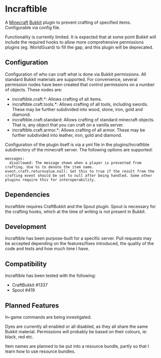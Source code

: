 Incraftible
===========

A [Minecraft](http://www.minecraft.net/) [Bukkit](http://bukkit.org/) plugin to prevent crafting of specified items. Configurable via config file.

Functionality is currently limited. It is expected that at some point Bukkit will include the required hooks to allow
more comprehensive permissions plugins (eg. WorldGuard) to fill the gap, and this plugin will be deprecated.

Configuration
-------------

Configuration of who can craft what is done via Bukkit permissions. All standard Bukkit materials are supported. For convenience, several permission nodes have
been created that control permissions on a number of objects. These nodes are:

* incraftible.craft.\*: Allows crafting of all items.
* incraftible.craft.tools.\*:  Allows crafting of all tools, including swords. These may be further subdivided into wood, stone, iron, gold and diamond.
* incraftible.craft.standard: Allows crafting of standard minecraft objects. That is, any object that you can craft on a vanilla server.
* incraftible.craft.armor.\*: Allows crafting of all armor. These may be further subdivided into leather, iron, gold and diamond.

Configuration of the plugin itself is via a yml file in the plugins/Incraftible subdirectory of the minecraft server. The following options are supported:

    messages:
      disallowed: The message shown when a player is prevented from crafting. Use %s to denote the item name.
    event.craft.returnvalue.null: Set this to true if the result from the crafting event should be set to null after being handled. Some other plugins require this for interoperability.

Dependencies
------------
Incraftible requires CraftBukkit and the Spout plugin. Spout is necessary for the crafting hooks, which at the time of writing is not present in Bukkit.

Development
-----------
Incraftible has been purpose-built for a specific server. Pull requests may be accepted depending on the features/fixes introduced, the quality of the code and tests and how much time I have.

Compatibility
-------------

Incraftible has been tested with the following:

* CraftBukkit #1337
* Spout #419

Planned Features
----------------
In-game commands are being investigated.

Dyes are currently all enabled or all disabled, as they all share the same Bukkit material. Permissions will probably be based on their colours, ie: black, red etc.

Item names are planned to be put into a resource bundle, partly so that I learn how to use resource bundles. 